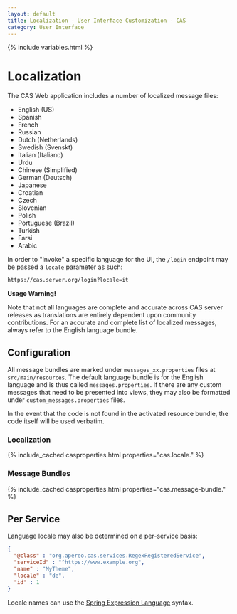 ```yaml
---
layout: default
title: Localization - User Interface Customization - CAS
category: User Interface
---
```


{% include variables.html %}

# Localization

The CAS Web application includes a number of localized message files:

- English (US)
- Spanish
- French
- Russian
- Dutch (Netherlands)
- Swedish (Svenskt)
- Italian (Italiano)
- Urdu
- Chinese (Simplified)
- German (Deutsch)
- Japanese
- Croatian
- Czech
- Slovenian
- Polish
- Portuguese (Brazil)
- Turkish
- Farsi
- Arabic

In order to "invoke" a specific language for the UI, the `/login` endpoint may be passed a `locale` parameter as such:

```bash
https://cas.server.org/login?locale=it
```

<div class="alert alert-warning"><strong>Usage Warning!</strong><p>Note that not all languages are 
complete and accurate across CAS server releases as translations are entirely dependent upon community contributions.
For an accurate and complete list of localized messages, always refer to the English language bundle.</p></div>

## Configuration

All message bundles are marked under `messages_xx.properties` files at `src/main/resources`.
The default language bundle is for the
English language and is thus called `messages.properties`. If there are any custom 
messages that need to be presented into views,
they may also be formatted under `custom_messages.properties` files.

In the event that the code is not found in the activated resource bundle, the code itself will be used verbatim.

### Localization

{% include_cached casproperties.html properties="cas.locale." %}

### Message Bundles

{% include_cached casproperties.html properties="cas.message-bundle." %}

## Per Service

Language locale may also be determined on a per-service basis:

```json
{
  "@class" : "org.apereo.cas.services.RegexRegisteredService",
  "serviceId" : "^https://www.example.org",
  "name" : "MyTheme",
  "locale" : "de",
  "id" : 1
}
```

Locale names can use the [Spring Expression Language](../configuration/Configuration-Spring-Expressions.html) syntax.
